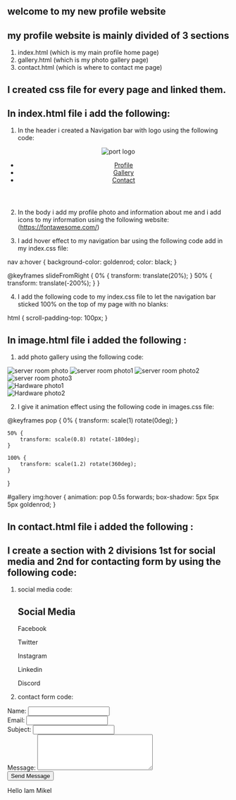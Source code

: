 ## welcome to my new profile website

## my profile website is mainly divided of 3 sections

1. index.html (which is my main profile home page)
2. gallery.html (which is my photo gallery page)
3. contact.html (which is where to contact me page)

## I created css file for every page and linked them.

## In index.html file i add the following:

1. In the header i created a Navigation bar with logo using the following code:
<header>
        <img src="./img/main/portlogo.jpg" alt="port logo" />
        <nav>
            <ul>
             <li>
             <a href="./index.html">Profile</a>
             </li>
             <li>
             <a href="./gallery.html">Gallery</a>
             </li>
             <li>
             <a href="./contact.html">Contact</a>
             </li>
            </ul>
        </nav>
</header>

2. In the body i add my profile photo and information about me and i add icons to my information using the following website:
   (https://fontawesome.com/)

3. I add hover effect to my navigation bar using the following code add in my index.css file:

nav a:hover {
background-color: goldenrod;
color: black;
}

@keyframes slideFromRight {
0% {
transform: translate(20%);
}
50% {
transform: translate(-200%);
}
}

4. I add the following code to my index.css file to let the navigation bar sticked 100% on the top of my page with no blanks:

html {
scroll-padding-top: 100px;
}

## In image.html file i added the following :

1. add photo gallery using the following code:

<section id="gallery">
           <div>
            <img src="./img/gallery/m1.jpg" alt="server room photo" />
            <img src="./img/gallery/m2.jpeg" alt="server room photo1" />
            <img src="./img/gallery/m3.jpg" alt="server room photo2" />
          </div>
          <div>
            <img src="./img//gallery/m4.jpg" alt="server room photo3" />
            <div class="placeHolderDiv"></div>
            <img src="./img/gallery/m5.jpg" alt="Hardware photo1" />
          </div>
          <div>
            <img src="./img/gallery/m6.jpg" alt="Hardware photo2" />
          </div>
      </section>

2. I give it animation effect using the following code in images.css file:

@keyframes pop {
0% {
transform: scale(1) rotate(0deg);
}

    50% {
        transform: scale(0.8) rotate(-180deg);
    }

    100% {
        transform: scale(1.2) rotate(360deg);
    }

}

#gallery img:hover {
animation: pop 0.5s forwards;
box-shadow: 5px 5px 5px goldenrod;
}

## In contact.html file i added the following :

## I create a section with 2 divisions 1st for social media and 2nd for contacting form by using the following code:

1. social media code:
   <div>
   <article>
   <h2><i class="fa-solid fa-earth-americas fa-2xl" style="color: #ffffff;"></i> Social Media</h2>
   <p><i class="fa-brands fa-facebook fa-lg" style="color: white"></i> Facebook</p>
   <p><i class="fa-brands fa-square-twitter fa-lg" style="color: white;"></i> Twitter</p>
   <p><i class="fa-brands fa-instagram fa-lg" style="color: white;"></i> Instagram</p>
   <p><i class="fa-brands fa-linkedin fa-lg" style="color: white;"></i> Linkedin</p>
   <p><i class="fa-brands fa-discord fa-lg" style="color: white;"></i> Discord</p>
   </article>
   </div>

2. contact form code:
<form>
<div>
<label for="name">Name:</label>
<input type="text" id="name" name="name" required>
</div>
<div>
<label for="email">Email:</label>
<input type="email" id="email" name="email" required>
</div>
<div>
<label for="subject">Subject:</label>
<input type="text" id="subject" name="subject" required>
</div>
<div>
<label for="message">Message:</label>
<textarea type="message" name="message" rows="5" cols="30" required></textarea>  
 </div>
<div>
<input type="submit" value="Send Message">
</div>
</form>
Hello Iam Mikel


